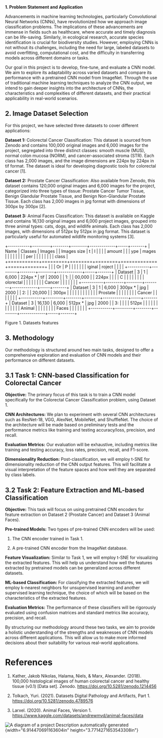 **1. Problem Statement and Application**

Advancements in machine learning technologies, particularly
Convolutional Neural Networks (CNNs), have revolutionized how we
approach image classification problems. The implications of these
advancements are immense in fields such as healthcare, where accurate
and timely diagnosis can be life-saving. Similarly, in ecological
research, accurate species identification is crucial for biodiversity
studies. However, employing CNNs is not without its challenges,
including the need for large, labeled datasets to avoid overfitting,
computational cost, and the difficulty in transferring models across
different domains or tasks.

Our goal in this project is to develop, fine-tune, and evaluate a CNN
model. We aim to explore its adaptability across varied datasets and
compare its performance with a pretrained CNN model from ImageNet.
Through the use of traditional machine learning techniques to analyze
the CNN output, we intend to gain deeper insights into the architecture
of CNNs, the characteristics and complexities of different datasets, and
their practical applicability in real-world scenarios.

## **2. Image Dataset Selection**

For this project, we have selected three datasets to cover different
applications:

**Dataset 1:** Colorectal Cancer Classification: This dataset is sourced
from Zenodo and contains 100,000 original images and 6,000 images for
the project, segregated into three distinct classes: smooth muscle
(MUS), normal colon mucosa (NORM), and cancer-associated stroma (STR).
Each class has 2,000 images, and the image dimensions are 224px by 224px
in tif format. The dataset is ideal for developing diagnostic tools for
colorectal cancer \[1\].

**Dataset 2:** Prostate Cancer Classification: Also available from
Zenodo, this dataset contains 120,000 original images and 6,000 images
for the project, categorized into three types of tissue: Prostate Cancer
Tumor Tissue, Benign Glandular Prostate Tissue, and Benign Non-Glandular
Prostate Tissue. Each class has 2,000 images in jpg format with
dimensions of 300px by 300px \[2\].

**Dataset 3:** Animal Faces Classification: This dataset is available on
Kaggle and contains 16,130 original images and 6,000 project images,
grouped into three animal types: cats, dogs, and wildlife animals. Each
class has 2,000 images, with dimensions of 512px by 512px in jpg format.
This dataset is particularly useful for automated wildlife monitoring
systems \[3\].

+-----------+---------+--------+--------+-------------+-----+-------+
| Name      | Classes | Images |        | Images size | t   | I     |
|           |         | amount |        |             | ype | mages |
|           |         |        |        |             |     | per   |
|           |         |        |        |             |     | class |
+===========+=========+========+========+=============+=====+=======+
|           |         | Or     | P      |             |     |       |
|           |         | iginal | roject |             |     |       |
+-----------+---------+--------+--------+-------------+-----+-------+
| Dataset   | 3       | 1      | 6,000  | 224px \*    | tif | 2000  |
| 1:        |         | 00,000 |        | 224px       |     |       |
| C         |         |        |        |             |     |       |
| olorectal |         |        |        |             |     |       |
| Cancer    |         |        |        |             |     |       |
+-----------+---------+--------+--------+-------------+-----+-------+
| Dataset   | 3       | 1      | 6,000  | 300px \*    | jpg | 2000  |
| 2:        |         | 20,000 |        | 300px       |     |       |
|           |         |        |        |             |     |       |
| Prostate  |         |        |        |             |     |       |
| Cancer    |         |        |        |             |     |       |
+-----------+---------+--------+--------+-------------+-----+-------+
| Dataset   | 3       | 16,130 | 6,000  | 512px \*    | jpg | 2000  |
| 3:        |         |        |        | 512px       |     |       |
|           |         |        |        |             |     |       |
| Animal    |         |        |        |             |     |       |
| Faces     |         |        |        |             |     |       |
+-----------+---------+--------+--------+-------------+-----+-------+

Figure 1. Datasets features

## **3. Methodology**

Our methodology is structured around two main tasks, designed to offer a
comprehensive exploration and evaluation of CNN models and their
performance on different datasets.

## **3.1 Task 1: CNN-based Classification for Colorectal Cancer**

**Objective:** The primary focus of this task is to train a CNN model
specifically for the Colorectal Cancer Classification problem, using
Dataset 1.

**CNN Architectures:** We plan to experiment with several CNN
architectures such as ResNet-18, VGG, AlexNet, MobileNet, and
ShuffleNet. The choice of the architecture will be made based on
preliminary tests and the performance metrics like training and testing
accuracy/loss, precision, and recall.

**Evaluation Metrics:** Our evaluation will be exhaustive, including
metrics like training and testing accuracy, loss rates, precision,
recall, and F1-score.

**Dimensionality Reduction:** Post-classification, we will employ t-SNE
for dimensionality reduction of the CNN output features. This will
facilitate a visual interpretation of the feature spaces and how well
they are separated by class labels.

## **3.2 Task 2: Feature Extraction and ML-based Classification**

**Objective:** This task will focus on using pretrained CNN encoders for
feature extraction on Dataset 2 (Prostate Cancer) and Dataset 3 (Animal
Faces).

**Pre-trained Models:** Two types of pre-trained CNN encoders will be
used:

1.  The CNN encoder trained in Task 1.

2.  A pre-trained CNN encoder from the ImageNet database.

**Feature Visualization:** Similar to Task 1, we will employ t-SNE for
visualizing the extracted features. This will help us understand how
well the features extracted by pretrained models can be generalized
across different datasets.

**ML-based Classification:** For classifying the extracted features, we
will employ k-nearest neighbors for unsupervised learning and another
supervised learning technique, the choice of which will be based on the
characteristics of the extracted features.

**Evaluation Metrics:** The performance of these classifiers will be
rigorously evaluated using confusion matrices and standard metrics like
accuracy, precision, and recall.

By structuring our methodology around these two tasks, we aim to provide
a holistic understanding of the strengths and weaknesses of CNN models
across different applications. This will allow us to make more informed
decisions about their suitability for various real-world applications.

# **References**

1.  Kather, Jakob Nikolas, Halama, Niels, & Marx, Alexander. (2018).
    100,000 histological images of human colorectal cancer and healthy
    tissue (v0.1) \[Data set\]. Zenodo.
    <https://doi.org/10.5281/zenodo.1214456>

2.  Tolkach, Yuri. (2021). Datasets Digital Pathology and Artifacts,
    Part 1. <https://doi.org/10.5281/zenodo.4789576>

3.  Larxel. (2020). Animal Faces, Version 1.
    https://www.kaggle.com/datasets/andrewmvd/animal-faces/data

![A diagram of a project Description automatically
generated](media/image1.png){width="6.914470691163604in"
height="3.7714271653543308in"}
